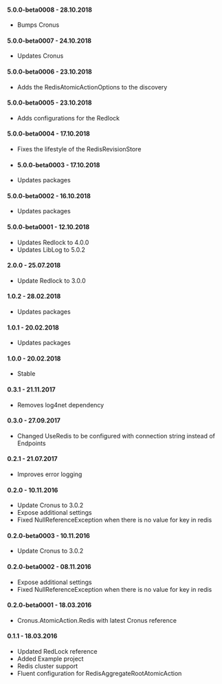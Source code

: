 #### 5.0.0-beta0008 - 28.10.2018
* Bumps Cronus

#### 5.0.0-beta0007 - 24.10.2018
* Updates Cronus

#### 5.0.0-beta0006 - 23.10.2018
* Adds the RedisAtomicActionOptions to the discovery

#### 5.0.0-beta0005 - 23.10.2018
* Adds configurations for the Redlock

#### 5.0.0-beta0004 - 17.10.2018
* Fixes the lifestyle of the RedisRevisionStore

* #### 5.0.0-beta0003 - 17.10.2018
* Updates packages

#### 5.0.0-beta0002 - 16.10.2018
* Updates packages

#### 5.0.0-beta0001 - 12.10.2018
* Updates Redlock to 4.0.0
* Updates LibLog to 5.0.2

#### 2.0.0 - 25.07.2018
* Update Redlock to 3.0.0

#### 1.0.2 - 28.02.2018
* Updates packages

#### 1.0.1 - 20.02.2018
* Updates packages

#### 1.0.0 - 20.02.2018
* Stable

#### 0.3.1 - 21.11.2017
* Removes log4net dependency

#### 0.3.0 - 27.09.2017
* Changed UseRedis to be configured with connection string instead of Endpoints

#### 0.2.1 - 21.07.2017
* Improves error logging

#### 0.2.0 - 10.11.2016
* Update Cronus to 3.0.2
* Expose additional settings
* Fixed NullReferenceException when there is no value for key in redis

#### 0.2.0-beta0003 - 10.11.2016
* Update Cronus to 3.0.2

#### 0.2.0-beta0002 - 08.11.2016
* Expose additional settings
* Fixed NullReferenceException when there is no value for key in redis

#### 0.2.0-beta0001 - 18.03.2016
* Cronus.AtomicAction.Redis with latest Cronus reference

#### 0.1.1 - 18.03.2016
* Updated RedLock reference
* Added Example project
* Redis cluster support
* Fluent configuration for RedisAggregateRootAtomicAction
